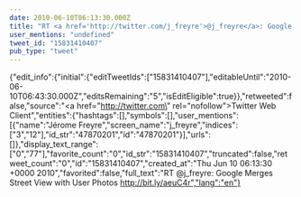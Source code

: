 ```yaml
---
date: 2010-06-10T06:13:30.000Z
title: "RT <a href='http://twitter.com/j_freyre'>@j_freyre</a>: Google Merges Street View with User Photos http://bit.ly/aeuC4r″"
user_mentions: "undefined"
tweet_id: "15831410407"
pub_type: "tweet"
---
```

{"edit_info":{"initial":{"editTweetIds":["15831410407"],"editableUntil":"2010-06-10T06:43:30.000Z","editsRemaining":"5","isEditEligible":true}},"retweeted":false,"source":"<a href=\"http://twitter.com\" rel=\"nofollow\">Twitter Web Client</a>","entities":{"hashtags":[],"symbols":[],"user_mentions":[{"name":"Jérome Freyre","screen_name":"j_freyre","indices":["3","12"],"id_str":"47870201","id":"47870201"}],"urls":[]},"display_text_range":["0","77"],"favorite_count":"0","id_str":"15831410407","truncated":false,"retweet_count":"0","id":"15831410407","created_at":"Thu Jun 10 06:13:30 +0000 2010","favorited":false,"full_text":"RT @j_freyre: Google Merges Street View with User Photos http://bit.ly/aeuC4r","lang":"en"}
